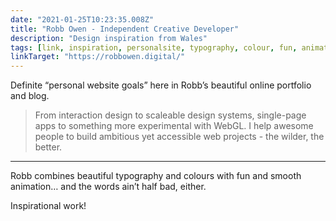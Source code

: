 ```yaml
---
date: "2021-01-25T10:23:35.008Z"
title: "Robb Owen - Independent Creative Developer"
description: "Design inspiration from Wales"
tags: [link, inspiration, personalsite, typography, colour, fun, animation, design]
linkTarget: "https://robbowen.digital/"
---
```

Definite “personal website goals” here in Robb’s beautiful online portfolio and blog.

> From interaction design to scaleable design systems, single-page apps to something more experimental with WebGL. I help awesome people to build ambitious yet accessible web projects - the wilder, the better.
---

Robb combines beautiful typography and colours with fun and smooth animation… and the words ain’t half bad, either.

Inspirational work!
